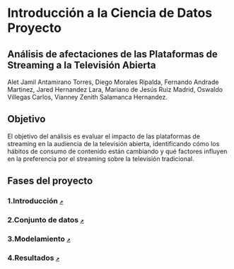 # Introducción a la Ciencia de Datos Proyecto

## Análisis de afectaciones de las Plataformas de Streaming a la Televisión Abierta 

Alet Jamil Antamirano Torres,
Diego Morales Ripalda,
Fernando Andrade Martinez,
Jared Hernandez Lara,
Mariano de Jesús Ruiz Madrid,
Oswaldo Villegas Carlos,
Vianney Zenith Salamanca Hernandez.

## Objetivo

El objetivo del análisis es evaluar el impacto de las plataformas de streaming en la audiencia de la televisión abierta, identificando cómo los hábitos de consumo de contenido están cambiando y qué factores influyen en la preferencia por el streaming sobre la televisión tradicional.

## Fases del proyecto
### 1.Introducción [`↗️`](Introduccion.md)

### 2.Conjunto de datos [`↗️`](data/conjunto_datos.md)

### 3.Modelamiento [`↗️`](modelamiento.md)

### 4.Resultados [`↗️`](reports/analisis_graficas.md)

